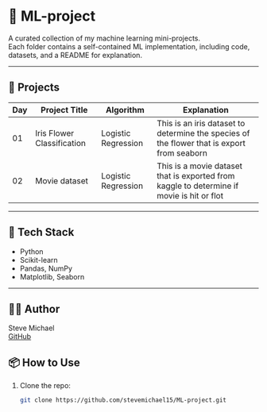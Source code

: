 # 🤖 ML-project

A curated collection of my machine learning mini-projects.  
Each folder contains a self-contained ML implementation, including code, datasets, and a README for explanation.

---

## 📁 Projects

| Day | Project Title                    | Algorithm              |  Explanation
|-----|----------------------------------|------------------------|--------------------------------------------------------------------------------------------
| 01  | Iris Flower Classification       | Logistic Regression    |  This is an iris dataset to determine the species of the flower that is export from seaborn
| 02  | Movie dataset                    | Logistic Regression    |  This is a movie dataset that is exported from kaggle to determine if movie is hit or flot

---

## 🧰 Tech Stack

- Python
- Scikit-learn
- Pandas, NumPy
- Matplotlib, Seaborn

---

## 🙋‍♂️ Author

Steve Michael  
[GitHub](https://github.com/stevemichael15)


## 📦 How to Use

1. Clone the repo:
   ```bash
   git clone https://github.com/stevemichael15/ML-project.git
